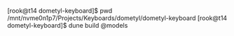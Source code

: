 [rook@t14 dometyl-keyboard]$ pwd       
/mnt/nvme0n1p7/Projects/Keyboards/dometyl/dometyl-keyboard
[rook@t14 dometyl-keyboard]$ dune build @models
